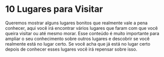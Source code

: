 # 10 Lugares para Visitar

Queremos mostrar alguns lugares bonitos que realmente vale a pena conhecer, aqui você irá encontrar vários lugares que faram com que você queira visitar ou até mesmo morar.
Esse conteúdo é muito importante para ampliar o seu conhecimento sobre outros lugares e descobrir se você realmente está no lugar certo.
Se você acha que já está no lugar certo depois de conhecer esses lugares você irá repensar sobre isso.



